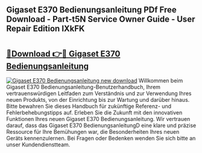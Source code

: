 ## Gigaset E370 Bedienungsanleitung PDf Free Download - Part-t5N Service Owner Guide - User Repair Edition IXkFK

# <h2><a href="http://df647m.blite.top/?on=Gigaset+E370+Bedienungsanleitung">🔗Download 👉🔴 Gigaset E370 Bedienungsanleitung</a></h2>

[![Gigaset E370 Bedienungsanleitung new download](https://i.imgur.com/lujVjoI.png)](http://df647m.blite.top/?on=Gigaset+E370+Bedienungsanleitung)
Willkommen beim Gigaset E370 Bedienungsanleitung-Benutzerhandbuch, Ihrem vertrauenswürdigen Leitfaden zum Verständnis und zur Verwendung Ihres neuen Produkts, von der Einrichtung bis zur Wartung und darüber hinaus. Bitte bewahren Sie dieses Handbuch für zukünftige Referenz- und Fehlerbehebungstipps auf. Erleben Sie die Zukunft mit den innovativen Funktionen Ihres neuen Gigaset E370 Bedienungsanleitung. Wir vertrauen darauf, dass das Gigaset E370 BedienungsanleitungD eine klare und präzise Ressource für Ihre Bemühungen war, die Besonderheiten Ihres neuen Geräts kennenzulernen. Bei Fragen oder Bedenken wenden Sie sich bitte an unser Kundendienstteam.
